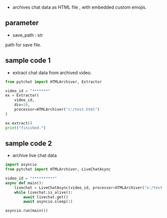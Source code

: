 + archives chat data as HTML file , with embedded custom emojis.

## parameter
+ save_path : str

path for save file.

## sample code 1
+ extract chat data from archived video.
```python
from pytchat import HTMLArchiver, Extractor

video_id = "*******"
ex = Extractor(
    video_id,
    div=10,
    processor=HTMLArchiver("c:/test.html")
)

ex.extract()
print("finished.")
```
## sample code 2
+ archive live chat data
```python
import asyncio
from pytchat import HTMLArchiver, LiveChatAsync

video_id = "**********"
async def main():
    livechat = LiveChatAsync(video_id, processor=HTMLArchiver("v:/test.html"))
    while livechat.is_alive():
        await livechat.get()
        await asyncio.sleep(1)

asyncio.run(main())
```